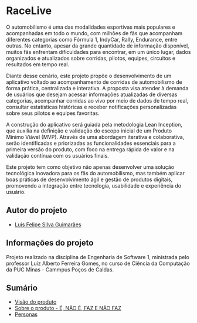 # RaceLive
O automobilismo é uma das modalidades esportivas mais populares e acompanhadas em todo o mundo, com milhões de fãs que acompanham diferentes categorias como Fórmula 1, IndyCar, Rally, Endurance, entre outras. No entanto, apesar da grande quantidade de informação disponível, muitos fãs enfrentam dificuldades para encontrar, em um único lugar, dados organizados e atualizados sobre corridas, pilotos, equipes, circuitos e resultados em tempo real.

Diante desse cenário, este projeto propõe o desenvolvimento de um aplicativo voltado ao acompanhamento de corridas de automobilismo de forma prática, centralizada e interativa. A proposta visa atender à demanda de usuários que desejam acessar informações atualizadas de diversas categorias, acompanhar corridas ao vivo por meio de dados de tempo real, consultar estatísticas históricas e receber notificações personalizadas sobre seus pilotos e equipes favoritas.

A construção do aplicativo será guiada pela metodologia Lean Inception, que auxilia na definição e validação do escopo inicial de um Produto Mínimo Viável (MVP). Através de uma abordagem iterativa e colaborativa, serão identificadas e priorizadas as funcionalidades essenciais para a primeira versão do produto, com foco na entrega rápida de valor e na validação contínua com os usuários finais.

Este projeto tem como objetivo não apenas desenvolver uma solução tecnológica inovadora para os fãs do automobilismo, mas também aplicar boas práticas de desenvolvimento ágil e gestão de produtos digitais, promovendo a integração entre tecnologia, usabilidade e experiência do usuário.



## Autor do projeto 
* [Luis Felipe SIlva Guimarães](http://github.com/lu1z4o)

## Informações do projeto
Projeto realizado na disciplina de Engenharia de Software 1, ministrada pelo professor Luiz Alberto Ferreira Gomes, no curso de Ciência da Computação da PUC Minas - Cammpus Poços de Caldas.


## Sumário

*   [Visão do produto](./docs/VISAO_PROD.md)
*   [Sobre o produto - É, NÃO É, FAZ E NÃO FAZ](./docs/E_NAOE_FAZ_NAOFAZ.md)
*   [Personas](./docs/PERSONAS.md)
